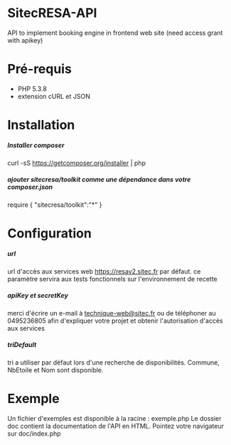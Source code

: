 SitecRESA-API
=============

API to implement booking engine in frontend web site (need access grant with apikey)

Pré-requis
=============

 - PHP 5.3.8
 - extension cURL et JSON


Installation
=============
##### Installer composer
curl -sS https://getcomposer.org/installer | php
##### ajouter sitecresa/toolkit comme une dépendance dans votre composer.json
require {
    "sitecresa/toolkit":"*"
}


Configuration
=============

##### url

url d'accès aux services web https://resav2.sitec.fr par défaut.
ce paramètre servira aux tests fonctionnels sur l'environnement de recette

##### apiKey et secretKey

merci d'écrire un e-mail à technique-web@sitec.fr ou de téléphoner au 0495236805 afin d'expliquer
votre projet et obtenir l'autorisation d'accès aux services

##### triDefault

tri a utiliser par défaut lors d'une recherche de disponibilités.
Commune, NbEtoile et Nom sont disponible.


Exemple
=============

Un fichier d'exemples est disponible à la racine : exemple.php
Le dossier doc contient la documentation de l'API en HTML. Pointez votre navigateur
sur doc/index.php

